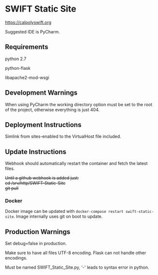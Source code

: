 # SWIFT Static Site
https://calpolyswift.org

Suggested IDE is PyCharm.

## Requirements
python 2.7

python-flask

libapache2-mod-wsgi

## Development Warnings
When using PyCharm the working directory option must be set to the root of the project, otherwise everything is just 404.

## Deployment Instructions
Simlink from sites-enabled to the VirtualHost file included.

## Update Instructions
Webhook should automatically restart the container and fetch the latest files.

~~Until a github webhook is added just:~~\
~~cd /srv/http/SWIFT-Static-Site~~\
~~git pull~~

### Docker
Docker image can be updated with `docker-compose restart swift-static-site`. Image internally uses git on boot to update.

## Production Warnings
Set debug=false in production.

Make sure to have all files UTF-8 encoding. Flask can not handle other encodings.

Must be named SWIFT_Static_Site.py, '-' leads to syntax error in python. 
